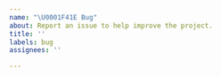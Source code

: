 ```yaml
---
name: "\U0001F41E Bug"
about: Report an issue to help improve the project.
title: ''
labels: bug
assignees: ''

---
```



